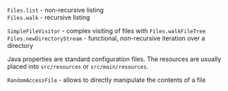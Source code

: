 `Files.list` - non-recursive listing  
`Files.walk` - recursive listing  

`SimpleFileVisitor` - complex visiting of files with `Files.walkFileTree`  
`Files.newDirectoryStream` - functional, non-recursive iteration over a directory 

Java properties are standard configuration files. The resources are usually placed
into `src/resources` or `src/main/resources`.

`RandomAccessFile` - allows to directly manipulate the contents of a file
